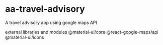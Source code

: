 # aa-travel-advisory
A travel advisory app using google maps API

external libraries and modules
@material-ui/core
@react-google-maps/api
@material-ui/icons
